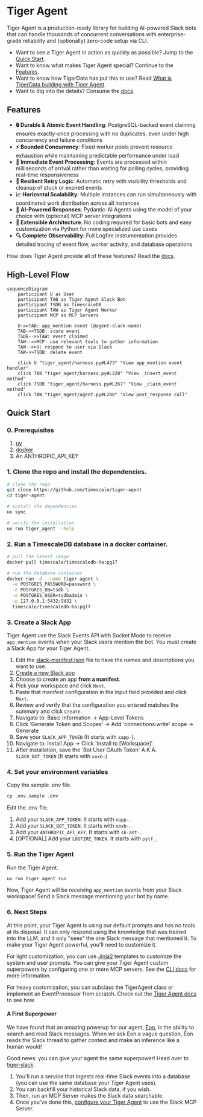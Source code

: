 # Tiger Agent

Tiger Agent is a production-ready library for building AI-powered Slack bots that can handle thousands of concurrent conversations with enterprise-grade reliability and
(optionally) zero-code setup via CLI.

* Want to see a Tiger Agent in action as quickly as possible? Jump to the [Quick Start](#quick-start).
* Want to know what makes Tiger Agent special? Continue to the [Features](#features).
* Want to know how TigerData has put this to use? Read [What is TigerData building with Tiger Agent](#what-is-tigerdata-building-with-tiger-agent).
* Want to dig into the details? Consume the [docs](/docs/README.md).

## Features

- **🔒 Durable & Atomic Event Handling**: PostgreSQL-backed event claiming ensures exactly-once processing with no duplicates, even under high concurrency and failure conditions
- **⚡ Bounded Concurrency**: Fixed worker pools prevent resource exhaustion while maintaining predictable performance under load
- **🎯 Immediate Event Processing**: Events are processed within milliseconds of arrival rather than waiting for polling cycles, providing real-time responsiveness
- **🔄 Resilient Retry Logic**: Automatic retry with visibility thresholds and cleanup of stuck or expired events
- **📈 Horizontal Scalability**: Multiple instances can run simultaneously with coordinated work distribution across all instances
- **🤖 AI-Powered Responses**: Pydantic-AI Agents using the model of your choice with (optional) MCP server integrations
- **🔧 Extensible Architecture**: No coding required for basic bots and easy customization via Python for more specialized use cases
- **🔍 Complete Observability**: Full Logfire instrumentation provides detailed tracing of event flow, worker activity, and database operations

How does Tiger Agent provide all of these features? Read the [docs](/docs/README.md).

## High-Level Flow

```mermaid
sequenceDiagram
    participant U as User
    participant TAB as Tiger Agent Slack Bot
    participant TSDB as TimescaleDB
    participant TAW as Tiger Agent Worker
    participant MCP as MCP Servers

    U->>TAB: app_mention event (@agent-slack-name)
    TAB->>TSDB: store event
    TSDB-->>TAW: event claimed
    TAW-->>MCP: use relevant tools to gather information
    TAW-->>U: respond to user via Slack
    TAW->>TSDB: delete event

    click U "tiger_agent/harness.py#L473" "View app_mention event handler"
    click TAB "tiger_agent/harness.py#L228" "View _insert_event method"
    click TSDB "tiger_agent/harness.py#L267" "View _claim_event method"
    click TAW "tiger_agent/agent.py#L288" "View post_response call"
```

## Quick Start

### 0. Prerequisites

1. [uv](https://docs.astral.sh/uv/)
2. [docker](https://www.docker.com/products/docker-desktop/)
3. An ANTHROPIC_API_KEY

### 1. Clone the repo and install the dependencies.

```bash
# clone the repo
git clone https://github.com/timescale/tiger-agent
cd tiger-agent

# install the dependencies
uv sync

# verify the installation
uv run tiger_agent --help
```

### 2. Run a TimescaleDB database in a docker container.

```bash
# pull the latest image
docker pull timescale/timescaledb-ha:pg17

# run the database container
docker run -d --name tiger-agent \
  -e POSTGRES_PASSWORD=password \
  -e POSTGRES_DB=tsdb \
  -e POSTGRES_USER=tsdbadmin \
  -p 127.0.0.1:5432:5432 \
  timescale/timescaledb-ha:pg17
```

### 3. Create a Slack App

Tiger Agent use the Slack Events API with Socket Mode to receive `app_mention` events when your Slack users mention the bot.
You must create a Slack App for your Tiger Agent.

1. Edit the [slack-manifest.json](/slack-manifest.json) file to have the names and descriptions you want to use.
2. [Create a new Slack app](https://api.slack.com/apps?new_app=1)
3. Choose to create an app **from a manifest**.
4. Pick your workspace and click `Next`.
5. Paste that manifest configuration in the input field provided and click `Next`.
6. Review and verify that the configuration you entered matches the summary and click `Create`.
7. Navigate to: Basic Information → App-Level Tokens
8. Click 'Generate Token and Scopes' → Add 'connections:write' scope → Generate
9. Save your `SLACK_APP_TOKEN` (It starts with `xapp-`).
10. Navigate to: Install App → Click 'Install to [Workspace]'
11. After installation, save the 'Bot User OAuth Token' A.K.A. `SLACK_BOT_TOKEN` (It starts with `xoxb-`)

### 4. Set your environment variables

Copy the sample .env file.

```bash
cp .env.sample .env
```
Edit the .env file.

1. Add your `SLACK_APP_TOKEN`. It starts with `xapp-`.
2. Add your `SLACK_BOT_TOKEN`. It starts with `xoxb-`.
3. Add your `ANTHROPIC_API_KEY`. It starts with `sk-ant-`.
4. [OPTIONAL] Add your `LOGFIRE_TOKEN`. It starts with `pylf_`.

### 5. Run the Tiger Agent

Run the Tiger Agent.

```bash
uv run tiger_agent run 
```

Now, Tiger Agent will be receiving `app_mention` events from your Slack workspace!
Send a Slack message mentioning your bot by name.

### 6. Next Steps

At this point, your Tiger Agent is using our default prompts and has no tools at its disposal.
It can only respond using the knowledge that was trained into the LLM, and it only "sees" the one Slack message that mentioned it.
To make your Tiger Agent powerful, you'll need to customize it.

For light customization, you can use [Jinja2](https://jinja.palletsprojects.com/en/stable/) templates to customize the system and user prompts.
You can give your Tiger Agent custom superpowers by configuring one or more MCP servers. See the [CLI docs](/docs/cli.md) for more information.

For heavy customization, you can subclass the TigerAgent class or implement an EventProcessor from scratch.
Check out the [Tiger Agent docs](/docs/tiger_agent.md) to see how.

#### A First Superpower

We have found that an amazing powerup for our agent, [Eon](https://github.com/timescale/tiger-eon), is the ability to search and read Slack messages.
When we ask Eon a vague question, Eon reads the Slack thread to gather context and make an inference like a human would!

Good news: you can give your agent the same superpower! Head over to [tiger-slack](https://github.com/timescale/tiger-slack).

1. You'll run a service that ingests real-time Slack events into a database (you can use the same database your Tiger Agent uses).
2. You can backfill your historical Slack data, if you wish.
3. Then, run an MCP Server makes the Slack data searchable.
4. Once you've done this, [configure your Tiger Agent](/docs/mcp_config.md) to use the Slack MCP Server.
